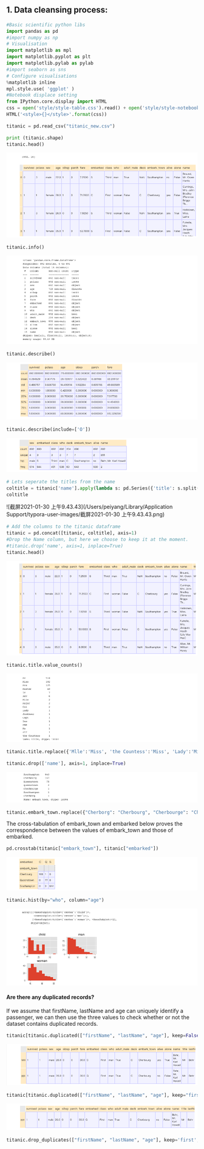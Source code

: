 ## 1. Data cleansing process:

```python
#Basic scientific python libs
import pandas as pd
#import numpy as np
# Visualisation
import matplotlib as mpl
import matplotlib.pyplot as plt
import matplotlib.pylab as pylab
#import seaborn as sns
# Configure visualisations
%matplotlib inline
mpl.style.use( 'ggplot' )
#Notebook displace setting
from IPython.core.display import HTML
css = open('style/style-table.css').read() + open('style/style-notebook.css').read()
HTML('<style>{}</style>'.format(css))
```

```python
titanic = pd.read_csv("titanic_new.csv")
```

```python
print (titanic.shape) 
titanic.head()
```

![截屏2021-01-30 上午9.24.18](https://raw.githubusercontent.com/DataDevLPY/TyporaPicStore/main/img/%E6%88%AA%E5%B1%8F2021-01-30%20%E4%B8%8A%E5%8D%889.24.18.png?token=AWS37JOS2T2FV5PJID36NITBTICXC)



```python
titanic.info()
```

![截屏2021-01-30 上午9.31.01](https://raw.githubusercontent.com/DataDevLPY/TyporaPicStore/main/img/%E6%88%AA%E5%B1%8F2021-01-30%20%E4%B8%8A%E5%8D%889.31.01.png?token=AWS37JOVIPXF4V3VKT5SALTBTICXC)

```python
titanic.describe()
```

![截屏2021-01-30 上午9.36.31](https://raw.githubusercontent.com/DataDevLPY/TyporaPicStore/main/img/%E6%88%AA%E5%B1%8F2021-01-30%20%E4%B8%8A%E5%8D%889.36.31.png?token=AWS37JILFIALSGVNTLNPI6TBTICXK)

```python
titanic.describe(include=['O'])
```

![截屏2021-01-30 上午9.37.50](https://raw.githubusercontent.com/DataDevLPY/TyporaPicStore/main/img/%E6%88%AA%E5%B1%8F2021-01-30%20%E4%B8%8A%E5%8D%889.37.50.png?token=AWS37JNGN3SA66EXGDCXLBTBTICX6)

```python
# Lets seperate the titles from the name 
coltitle = titanic['name'].apply(lambda s: pd.Series({'title': s.split(',')[1].split('.')[0].strip(), 'lastName':s.split(',')[0].strip(), 'firstName':s.split(',')[1].split('.')[1].strip()}))
coltitle
```

![截屏2021-01-30 上午9.43.43](/Users/peiyang/Library/Application Support/typora-user-images/截屏2021-01-30 上午9.43.43.png)

```python
# Add the columns to the titanic dataframe
titanic = pd.concat([titanic, coltitle], axis=1) 
#Drop the Name column, but here we choose to keep it at the moment.
#titanic.drop('name', axis=1, inplace=True)
titanic.head()
```

![截屏2021-01-30 上午9.44.36](https://raw.githubusercontent.com/DataDevLPY/TyporaPicStore/main/img/%E6%88%AA%E5%B1%8F2021-01-30%20%E4%B8%8A%E5%8D%889.44.36.png?token=AWS37JIOKS7BAXKVOHAWNWLBTICYO)



```python
titanic.title.value_counts()
```

![截屏2021-01-30 上午9.46.08](https://raw.githubusercontent.com/DataDevLPY/TyporaPicStore/main/img/%E6%88%AA%E5%B1%8F2021-01-30%20%E4%B8%8A%E5%8D%889.46.08.png?token=AWS37JJMBDCNBTKU3CJCBZDBTICYU)

```python
titanic.title.replace({'Mlle':'Miss', 'the Countess':'Miss', 'Lady':'Miss', 'Mme':'Miss', 'Don':'Mr'},inplace=True)
```

```python
titanic.drop(['name'], axis=1, inplace=True)
```

![截屏2021-01-30 上午9.47.12](https://raw.githubusercontent.com/DataDevLPY/TyporaPicStore/main/img/%E6%88%AA%E5%B1%8F2021-01-30%20%E4%B8%8A%E5%8D%889.47.12.png?token=AWS37JN4Z7TEMV2HLGIVAATBTICZC)

```python
titanic.embark_town.replace({"Cherborg": "Cherbourg", "Cherbourge": "Cherbourg", "Southamtpon":"Southampton", "queenstown":"Queenstown"}, inplace=True)
```



The cross-tabulation of embark_town and embarked below proves the correspondence between the values of embark_town and those of embarked.

```python
pd.crosstab(titanic["embark_town"], titanic["embarked"])
```

![截屏2021-01-30 上午9.50.15](https://raw.githubusercontent.com/DataDevLPY/TyporaPicStore/main/img/%E6%88%AA%E5%B1%8F2021-01-30%20%E4%B8%8A%E5%8D%889.50.15.png?token=AWS37JNCJPWFCDKB3HNUXJTBTICZI)

```python
titanic.hist(by="who", column="age")
```

![截屏2021-01-30 上午9.54.01](https://raw.githubusercontent.com/DataDevLPY/TyporaPicStore/main/img/%E6%88%AA%E5%B1%8F2021-01-30%20%E4%B8%8A%E5%8D%889.54.01.png?token=AWS37JNU2KIMSOB5UVKF2JDBTICZO)

#### Are there any duplicated records?

If we assume that firstName, lastName and age can uniquely identify a passenger, we can then use the three values to check whether or not the dataset contains duplicated records.

```python
titanic[titanic.duplicated(["firstName", "lastName", "age"], keep=False)]
```

![截屏2021-01-30 上午9.56.03](https://raw.githubusercontent.com/DataDevLPY/TyporaPicStore/main/img/%E6%88%AA%E5%B1%8F2021-01-30%20%E4%B8%8A%E5%8D%889.56.03.png?token=AWS37JJHXCAUGOVWR3DX4X3BTICZY)

```python
titanic[titanic.duplicated(["firstName", "lastName", "age"], keep="first")]
```

![截屏2021-01-30 上午9.56.33](https://raw.githubusercontent.com/DataDevLPY/TyporaPicStore/main/img/%E6%88%AA%E5%B1%8F2021-01-30%20%E4%B8%8A%E5%8D%889.56.33.png?token=AWS37JOR3QTHL6DJD2B27WTBTIC2E)

```python
titanic.drop_duplicates(["firstName", "lastName", "age"], keep='first', inplace=True)
```

